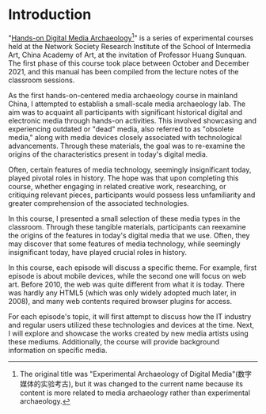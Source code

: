# Introduction

"[Hands-on Digital Media Archaeology](#user-content-fn-1)[^1]" is a series of experimental courses held at the Network Society Research Institute of the School of Intermedia Art, China Academy of Art, at the invitation of Professor Huang Sunquan. The first phase of this course took place between October and December 2021, and this manual has been compiled from the lecture notes of the classroom sessions.

As the first hands-on-centered media archaeology course in mainland China, I attempted to establish a small-scale media archaeology lab. The aim was to acquaint all participants with significant historical digital and electronic media through hands-on activities. This involved showcasing and experiencing outdated or "dead" media, also referred to as "obsolete media," along with media devices closely associated with technological advancements. Through these materials, the goal was to re-examine the origins of the characteristics present in today's digital media.

Often, certain features of media technology, seemingly insignificant today, played pivotal roles in history. The hope was that upon completing this course, whether engaging in related creative work, researching, or critiquing relevant pieces, participants would possess less unfamiliarity and greater comprehension of the associated technologies.

In this course, I presented a small selection of these media types in the classroom. Through these tangible materials, participants can reexamine the origins of the features in today's digital media that we use. Often, they may discover that some features of media technology, while seemingly insignificant today, have played crucial roles in history.

In this course, each episode will discuss a specific theme. For example, first episode is about mobile devices, while the second one will focus on web art. Before 2010, the web was quite different from what it is today. There was hardly any HTML5 (which was only widely adopted much later, in 2008), and many web contents required browser plugins for access.

For each episode's topic, it will first attempt to discuss how the IT industry and regular users utilized these technologies and devices at the time. Next, I will explore and showcase the works created by new media artists using these mediums. Additionally, the course will provide background information on specific media.

[^1]: The original title was "Experimental Archaeology of Digital Media"(数字媒体的实验考古), but it was changed to the current name because its content is more related to media archaeology rather than experimental archaeology.
